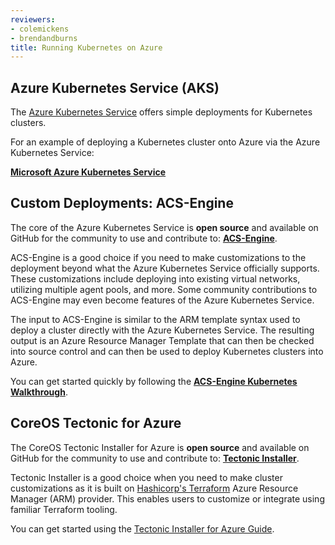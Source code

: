 ```yaml
---
reviewers:
- colemickens
- brendandburns
title: Running Kubernetes on Azure
---
```


## Azure Kubernetes Service (AKS)

The [Azure Kubernetes Service](https://azure.microsoft.com/en-us/services/kubernetes-service/) offers simple
deployments for Kubernetes clusters.

For an example of deploying a Kubernetes cluster onto Azure via the Azure Kubernetes Service:

**[Microsoft Azure Kubernetes Service](https://docs.microsoft.com/en-us/azure/aks/intro-kubernetes)**

## Custom Deployments: ACS-Engine

The core of the Azure Kubernetes Service is **open source** and available on GitHub for the community
to use and contribute to: **[ACS-Engine](https://github.com/Azure/acs-engine)**.

ACS-Engine is a good choice if you need to make customizations to the deployment beyond what the Azure Kubernetes
Service officially supports. These customizations include deploying into existing virtual networks, utilizing multiple
agent pools, and more. Some community contributions to ACS-Engine may even become features of the Azure Kubernetes Service.

The input to ACS-Engine is similar to the ARM template syntax used to deploy a cluster directly with the Azure Kubernetes Service.
The resulting output is an Azure Resource Manager Template that can then be checked into source control and can then be used
to deploy Kubernetes clusters into Azure.

You can get started quickly by following the **[ACS-Engine Kubernetes Walkthrough](https://github.com/Azure/acs-engine/blob/master/docs/kubernetes.md)**.

## CoreOS Tectonic for Azure

The CoreOS Tectonic Installer for Azure is **open source** and available on GitHub for the community to use and contribute to: **[Tectonic Installer](https://github.com/coreos/tectonic-installer)**.

Tectonic Installer is a good choice when you need to make cluster customizations as it is built on [Hashicorp's Terraform](https://www.terraform.io/docs/providers/azurerm/) Azure Resource Manager (ARM) provider. This enables users to customize or integrate using familiar Terraform tooling.

You can get started using the [Tectonic Installer for Azure Guide](https://coreos.com/tectonic/docs/latest/install/azure/azure-terraform.html).